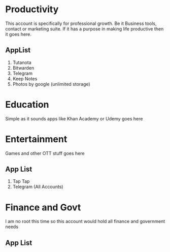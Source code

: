 # Productivity

This account is specifically for professional growth. Be it Business tools, contact or marketing suite. If it has a purpose in making life productive then it goes here. 

## AppList

1. Tutanota
2. Bitwarden 
3. Telegram
4. Keep Notes
5. Photos by google (unlimited storage)

# Education

Simple as it sounds apps like Khan Academy or Udemy goes here


# Entertainment

Games and other OTT stuff goes here

## App List

1. Tap Tap
2. Telegram (All Accounts)

# Finance and Govt

I am no root this time so this account would hold all finance and government needs

## App List
